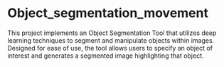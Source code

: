 # Object_segmentation_movement
This project implements an Object Segmentation Tool that utilizes deep learning techniques to segment and manipulate objects within images. Designed for ease of use, the tool allows users to specify an object of interest and generates a segmented image highlighting that object.
